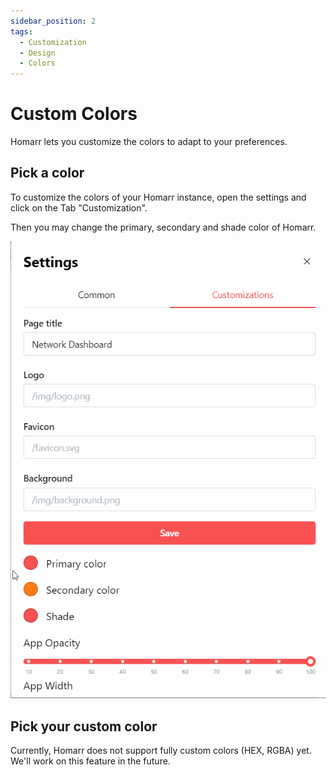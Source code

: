 ```yaml
---
sidebar_position: 2
tags:
  - Customization
  - Design
  - Colors
---
```


# Custom Colors

Homarr lets you customize the colors to adapt to your preferences.

## Pick a color

To customize the colors of your Homarr instance, open the settings and click on the Tab "Customization".

Then you may change the primary, secondary and shade color of Homarr.

![homarr changing colors](./img/customizations-custom-colors.gif)

## Pick your custom color

Currently, Homarr does not support fully custom colors (HEX, RGBA) yet. We'll work on this feature in the future.